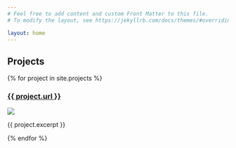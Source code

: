 ```yaml
---
# Feel free to add content and custom Front Matter to this file.
# To modify the layout, see https://jekyllrb.com/docs/themes/#overriding-theme-defaults

layout: home
---
```


<h2>Projects</h2>

<div class="projects">
  {% for project in site.projects %}
    <div class="project">
      <h3><a href="{{ project.url }}">{{ project.url }}</a></h3>
      <img src="{{ project.thumbnail }}" style="max-width: 70%; height: auto;" />
      <p>{{ project.excerpt }}</p>
    </div>
  {% endfor %}
</div>
